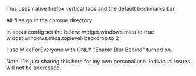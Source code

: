 This uses native firefox vertical tabs and the default bookmarks bar.

All files go in the chrome directory.

In about config set the below:
widget.windows.mica to true
widget.windows.mica.toplevel-backdrop to 2

I use MicaForEveryone with ONLY "Enable Blur Behind" turned on.

Note: I'm just sharing this here for my own personal use. Individual issues will not be addressed. 
